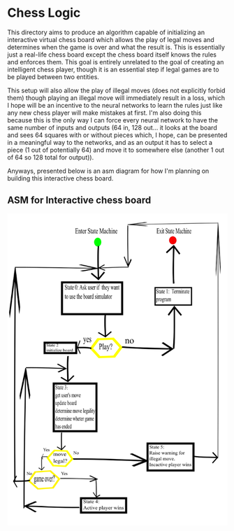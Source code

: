 # Chess Logic
This directory aims to produce an algorithm capable of initializing an interactive virtual chess board which allows the play of legal moves and determines when the game is over and what the result is. This is essentially just a real-life chess board except the chess board itself knows the rules and enforces them. This goal is entirely unrelated to the goal of creating an intelligent chess player, though it is an essential step if legal games are to be played between two entities.

This setup will also allow the play of illegal moves (does not explicitly forbid them) though playing an illegal move will immediately result in a loss, which I hope will be an incentive to the neural networks to learn the rules just like any new chess player will make mistakes at first. I'm also doing this because this is the only way I can force every neural network to have the same number of inputs and outputs (64 in, 128 out... it looks at the board and sees 64 squares with or without pieces which, I hope, can be presented in a meaningful way to the networks, and as an output it has to select a piece (1 out of potentially 64) and move it to somewhere else (another 1 out of 64 so 128 total for output)).

Anyways, presented below is an asm diagram for how I'm planning on building this interactive chess board. 

## ASM for Interactive chess board
![](https://github.com/rmfranz13/MLFD/blob/master/chess_logic/interactive_chess_board.png)
